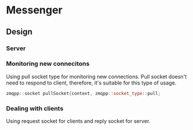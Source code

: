 # Messenger

## Design
### Server
### Monitoring new connecitons
Using pull socket type for monitoring new connections.
Pull socket doesn't need to respond to client, therefore, it's suitable for this type of usage.
```cpp
zmqpp::socket pullSocket{context, zmqpp::socket_type::pull;
```

### Dealing with clients
Using request socket for clients and reply socket for server.


